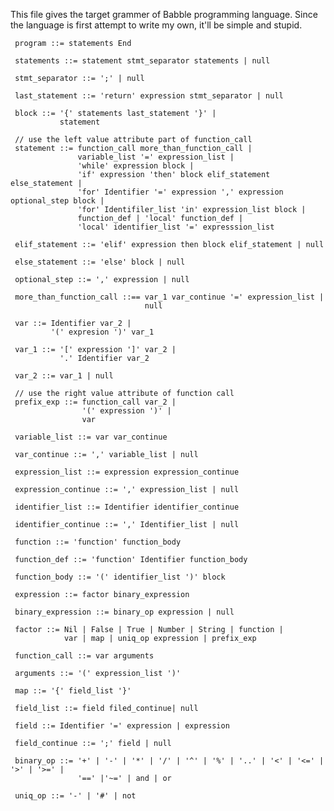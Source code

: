 This file gives the target grammer of Babble programming language. Since the language is first attempt to write my own, it'll be simple and stupid.

     program ::= statements End

     statements ::= statement stmt_separator statements | null

     stmt_separator ::= ';' | null

     last_statement ::= 'return' expression stmt_separator | null

     block ::= '{' statements last_statement '}' |
               statement

     // use the left value attribute part of function_call
     statement ::= function_call more_than_function_call |
                   variable_list '=' expression_list |
                   'while' expression block |
                   'if' expression 'then' block elif_statement else_statement |
                   'for' Identifier '=' expression ',' expression optional_step block |
                   'for' Identifiler_list 'in' expression_list block |
                   function_def | 'local' function_def |
                   'local' identifier_list '=' expresssion_list

     elif_statement ::= 'elif' expression then block elif_statement | null

     else_statement ::= 'else' block | null

     optional_step ::= ',' expression | null

     more_than_function_call ::== var_1 var_continue '=' expression_list |
                                  null

     var ::= Identifier var_2 |
             '(' expresion ')' var_1

     var_1 ::= '[' expression ']' var_2 |
               '.' Identifier var_2

     var_2 ::= var_1 | null

     // use the right value attribute of function call
     prefix_exp ::= function_call var_2 |
                    '(' expression ')' |
                    var

     variable_list ::= var var_continue

     var_continue ::= ',' variable_list | null

     expression_list ::= expression expression_continue

     expression_continue ::= ',' expression_list | null

     identifier_list ::= Identifier identifier_continue

     identifier_continue ::= ',' Identifier_list | null

     function ::= 'function' function_body

     function_def ::= 'function' Identifier function_body

     function_body ::= '(' identifier_list ')' block

     expression ::= factor binary_expression

     binary_expression ::= binary_op expression | null

     factor ::= Nil | False | True | Number | String | function |
                var | map | uniq_op expression | prefix_exp

     function_call ::= var arguments

     arguments ::= '(' expression_list ')'

     map ::= '{' field_list '}'

     field_list ::= field filed_continue| null

     field ::= Identifier '=' expression | expression

     field_continue ::= ';' field | null

     binary_op ::= '+' | '-' | '*' | '/' | '^' | '%' | '..' | '<' | '<=' | '>' | '>=' |
                   '==' |'~=' | and | or

     uniq_op ::= '-' | '#' | not